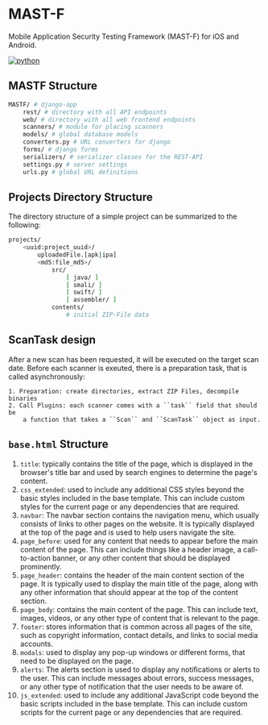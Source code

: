 # MAST-F
 Mobile Application Security Testing Framework (MAST-F) for iOS and Android.

[![python](https://img.shields.io/badge/python-3.8+-blue.svg?logo=python&labelColor=lightgrey)](https://www.python.org/downloads/)

## MASTF Structure

```bash
MASTF/ # django-app
    rest/ # directory with all API endpoints
    web/ # directory with all web frontend endpoints
    scanners/ # module for placing scanners
    models/ # global database models
    converters.py # URL converters for django
    forms/ # django forms
    serializers/ # serializer classes for the REST-API
    settings.py # server settings
    urls.py # global URL definitions
```

## Projects Directory Structure

The directory structure of a simple project can be summarized to the following:

```bash
projects/
    <uuid:project_uuid>/
        uploadedFile.[apk|ipa]
        <md5:file_md5>/
            src/
                [ java/ ]
                [ smali/ ]
                [ swift/ ]
                [ assembler/ ]
            contents/
                # initial ZIP-File data
```


## ScanTask design

After a new scan has been requested, it will be executed on the target scan date. Before each
scanner is exeuted, there is a preparation task, that is called asynchronously:

    1. Preparation: create directories, extract ZIP Files, decompile binaries
    2. Call Plugins: each scanner comes with a ``task`` field that should be
        a function that takes a ``Scan`` and ``ScanTask`` object as input.


## `base.html` Structure

1. `title`: typically contains the title of the page, which is displayed in the browser's title bar and used by search engines to determine the page's content.
2. `css_extended`: used to include any additional CSS styles beyond the basic styles included in the base template. This can include custom styles for the current page or any dependencies that are required.
3. `navbar`: The navbar section contains the navigation menu, which usually consists of links to other pages on the website. It is typically displayed at the top of the page and is used to help users navigate the site.
4. `page_before`: used for any content that needs to appear before the main content of the page. This can include things like a header image, a call-to-action banner, or any other content that should be displayed prominently.
5. `page_header`: contains the header of the main content section of the page. It is typically used to display the main title of the page, along with any other information that should appear at the top of the content section.
6. `page_body`: contains the main content of the page. This can include text, images, videos, or any other type of content that is relevant to the page.
7. `footer`: stores information that is common across all pages of the site, such as copyright information, contact details, and links to social media accounts.
8. `modals`: used to display any pop-up windows or different forms, that need to be displayed on the page.
9. `alerts`: The alerts section is used to display any notifications or alerts to the user. This can include messages about errors, success messages, or any other type of notification that the user needs to be aware of.
10. `js_extended`: used to include any additional JavaScript code beyond the basic scripts included in the base template. This can include custom scripts for the current page or any dependencies that are required.
